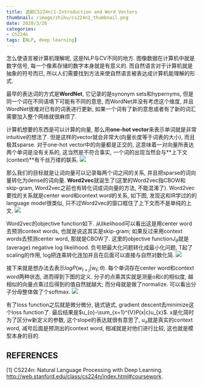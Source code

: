```yaml
---
title: 追剧CS224n|1-Introduction and Word Vectors
thumbnail: /image/zhihu/cs224n1_thumbnail.png
date: 2020/3/26
categories: 
- CS224n
tags: [NLP, deep learning]
---
```


怎么使语言被计算机理解呢, 这是NLP与CV不同的地方. 图像数据在计算机中就是数字信号, 每一个像素存储的数字本身就是有意义的. 而自然语言对于计算机就是抽象的符号而已, 所以人们需要找到方法来使自然语言被表达成计算机能理解的形式.
<!-- more -->

最早的表达词的方式是**WordNet**, 它记录的是synonym sets和hypernyms, 但是同一个词在不同语境下可能有不同的意思, 而WordNet并没有考虑这个维度, 并且WordNet很难对已有的词表进行更新, 如果一个词有了新的意思或者有了新的词汇需要加入整个网络就很麻烦了.

计算机想要的东西是可以计算的向量, 那么用**one-hot vector**来表示单词就是非常intuitive的想法了. 但是这样的vector就会非常大(向量长度等于词表的大小), 而且极其sparse. 对于one-hot vector中的向量都是正交的, 这意味着一对向量所表达两个单词是没有关系的, 这当然是不符合事实, 一个词的出现当然会与**上下文(context)**有千丝万缕的联系. 
![](/image/zhihu/cs224n1_1.png)

那么我们的目标就是让词向量可以记录每两个词之间的关系, 并且把sparse的词向量转化为dense的词向量. **Word2vec**就诞生了(这里的Word2vec指CBOW和skip-gram, Word2vec之前也有转化词成词向量的方法, 不能混淆了). Word2vec要找的关系就是center word和context word的关系, 如下图, 发现这和IR学过的的language model很类似, 只不过Word2vec的窗口框住了上下文而不是单纯的上文.
![](/image/zhihu/cs224n1_2.png)

Word2vec的objective function如下. 从likelihood可以看出这是用center word去预测context words, 也就是说这其实是skip-gram; 如果反过来用context words去预测center word, 那就是CBOW了.  这里的objective function$J_{\theta}$就是(average) negative log likelihood. 负号把最大化问题转化成最小化问题, T起了scaling的作用, log把连乘转化连加并且在后面可以直接与自然对数化简.
![](/image/zhihu/cs224n1_3.png)

接下来就是想办法去表示$logP(w_{t+j}|w_{t}; \theta)$. 每个单词存在center word和context word两种状态, 进而得到下图的定义. 分子的点乘其实就是测量o和c的相似度, 越相似的向量点乘过后得到的值自然就越大; 而分母就是做了normalize. 可以看出分子分母整体做了个softmax.
![](/image/zhihu/cs224n1_4.png)

有了loss function之后就是微分微分, 链式链式, gradient descent去minimize这个loss function了. 最后结果是$u_{o}-\sum_{x=1}^{V}P(x|c)u_{x}$. x是化简时为了区分w新定义的参数, 这个slope的表达就很有意思了, $u_{o}$就是真实的context word, 减号后面是预测出的context word, 相减就是对他们进行比较, 这也就是模型本身的目的.

## REFERENCES
[1] CS224n: Natural Language Processing with Deep Learning. http://web.stanford.edu/class/cs224n/index.html#coursework.